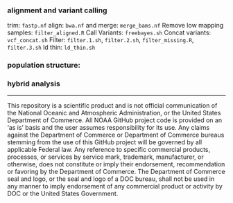 

### alignment and variant calling

trim: `fastp.nf`
align: `bwa.nf` and merge: `merge_bams.nf`
Remove low mapping samples: `filter_aligned.R`
Call Variants: `freebayes.sh`
Concat variants: `vcf_concat.sh`
Filter: `filter.1.sh`, `filter.2.sh`, `filter_missing.R`, `filter.3.sh`
ld thin: `ld_thin.sh`

### population structure:

### hybrid analysis






---

This repository is a scientific product and is not official communication of the National Oceanic and Atmospheric Administration, or the United States Department of Commerce. All NOAA GitHub project code is provided on an ‘as is’ basis and the user assumes responsibility for its use. Any claims against the Department of Commerce or Department of Commerce bureaus stemming from the use of this GitHub project will be governed by all applicable Federal law. Any reference to specific commercial products, processes, or services by service mark, trademark, manufacturer, or otherwise, does not constitute or imply their endorsement, recommendation or favoring by the Department of Commerce. The Department of Commerce seal and logo, or the seal and logo of a DOC bureau, shall not be used in any manner to imply endorsement of any commercial product or activity by DOC or the United States Government.
